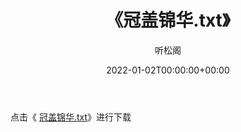 ﻿---
title:  《冠盖锦华.txt》
date:   2022-01-02T00:00:00+00:00
author: 听松阁
layout: post
permalink: /冠盖锦华/
categories: 小说
tags: [小说]
---

点击《 [冠盖锦华.txt](http://img.660000.xyz/bookstukust/book/bntxt/10/冠盖锦华.txt)》进行下载